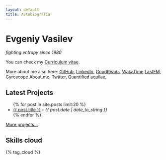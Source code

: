 ```yaml
---
layout: default
title: Avtobiografia
---
```


<div id="card">
  <h1>Evgeniy Vasilev</h1>
  <em>fighting entropy since 1980</em>
</div>

You can check my [Curriculum vitae](/cv.html).

More about me also here:
 [GitHub](https://github.com/aquilax),
 [LinkedIn](http://linkedin.com/in/aquilax),
 [GoodReads](http://www.goodreads.com/user/show/2821810-evgeniy-vasilev),
 [WakaTime](https://wakatime.com/@aquilax)
 [LastFM](http://www.last.fm/user/aquilax),
 [Gyroscope](https://gyrosco.pe/aquilax/)
 [About.me](http://about.me/aquilax),
 [Twitter](http://twitter.com/aquilax),
 [Quantified aquilax](https://quantified.avtobiografia.com/),
<div id="projects">
  <h2>Latest Projects</h2>
  <ul>
    {% for post in site.posts limit:20 %}
      <li><a href="{{ post.url }}">{{ post.title }}</a> - <em>{{ post.date | date_to_string }}</em></li>
    {% endfor %}
  </ul>
  <p class="ar"><a href="/projects.html">More projects…</a></p>
</div>

<div class='cloud'>
  <h2>Skills cloud</h2>
	{% tag_cloud %}
</div>
